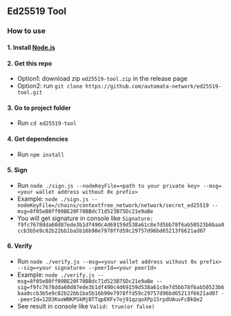 ## Ed25519 Tool

### How to use

#### 1. Install [Node.js](https://nodejs.org/)
#### 2. Get this repo
+ Option1: download zip `ed25519-tool.zip` in the release page
+ Option2: run `git clone https://github.com/automata-network/ed25519-tool.git`
#### 3. Go to project folder
+ Run `cd ed25519-tool`
#### 4. Get dependencies
+ Run `npm install`
#### 5. Sign
+ Run `node ./sign.js --nodeKeyFile=<path to your private key> --msg=<your wallet address without 0x prefix>`
+ Example: `node ./sign.js --nodeKeyFile=/chains/contextfree_network/network/secret_ed25519 --msg=8f05eB0ff09BE20F70BBdc71d523B75Dc21e9aBe`
+ You will get signature in console like `Signature: f9fc7678dda60d87ede3b1df490c4d69159d538a61c8e7d5bb78f6ab50523b6baa0ccb3b5e9c82b22bb1ba5b16b90e7978ffd59c29757d96bd65213f6621ad07`
#### 6. Verify
+ Run `node ./verify.js --msg=<your wallet address without 0x prefix> --sig=<your signature> --peerId=<your peerId>`
+ Example: `node ./verify.js --msg=8f05eB0ff09BE20F70BBdc71d523B75Dc21e9aBe --sig=f9fc7678dda60d87ede3b1df490c4d69159d538a61c8e7d5bb78f6ab50523b6baa0ccb3b5e9c82b22bb1ba5b16b90e7978ffd59c29757d96bd65213f6621ad07 --peerId=12D3KooWNKPSkMjBTTqpEKFv7oj91qzqoXPp1SrpdUAuvFcBkQe2`
+ See result in console like `Valid: true(or false)`
